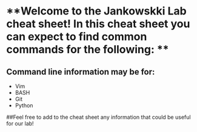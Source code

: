 # **Welcome to the Jankowskki Lab cheat sheet! In this cheat sheet you can expect to find common commands for the following: ** #



## Command line information may be for:
* Vim
* BASH
* Git
* Python


##Feel free to add to the cheat sheet any information that could be useful for our lab!


